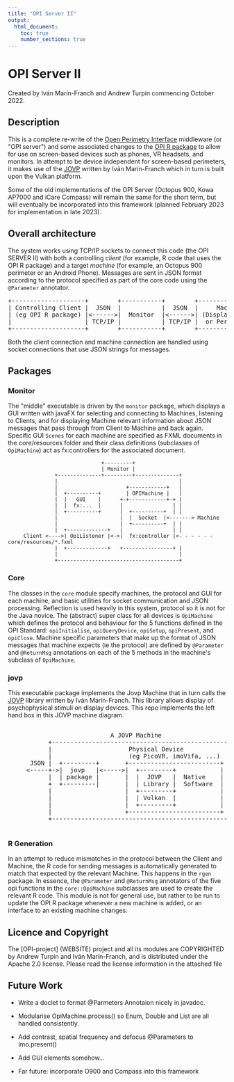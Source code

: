 ```yaml
---
title: "OPI Server II"
output:
  html_document:
    toc: true
    number_sections: true
---
```


# OPI Server II

Created by Iv&aacute;n Mar&iacute;n-Franch and Andrew Turpin commencing October 2022.

## Description

This is a complete re-write of the <a href="https://perimetry.org/opi">Open Perimetry Interface</a> 
middleware (or "OPI server") and some associated changes
to the <a href="https://cran.r-project.org/web/packages/OPI/index.html">OPI R package</a> 
to allow for use on screen-based devices such as phones, 
VR headsets, and monitors. In attempt to be device independent for screen-based perimeters, it 
makes use of the 
<a href = "https://github.com/imarinfr/jovp">JOVP</a> written by Iv&aacute;n Mar&iacute;n-Franch which in turn
is built upon the Vulkan platform.

Some of the old implementations of the OPI Server (Octopus 900, Kowa AP7000 and iCare Compass)
will remain the same for the short term, but will eventually be incorporated into this 
framework (planned February 2023 for implementation in late 2023).

## Overall architecture

The system works using TCP/IP sockets to connect this code (the OPI SERVER II)
with both a controlling *client* (for example, R code that uses the OPI R package)
and a target *machine* (for example, an Octopus 900 perimeter or an Android Phone).
Messages are sent in JSON format according to the protocol specified as part of the 
core code using the `@Parameter` annotator.

<pre>
+--------------------+        +-----------+        +-----------------+
| Controlling Client |  JSON  |           |  JSON  |     Machine     |
| (eg OPI R package) |<------>|  Monitor  |<------>| (Display Device |
|                    | TCP/IP |           | TCP/IP |  or Perimeter)  |
+--------------------+        +-----------+        +-----------------+
</pre>

Both the client connection and machine connection are handled 
using socket connections that use JSON strings for messages. 

## Packages

### Monitor
The "middle" executable is driven by the `monitor` package, which displays a 
GUI written with javaFX for selecting and connecting to Machines, 
listening to Clients, and for displaying Machine relevant information about JSON 
messages that pass through from Client to Machine and back again. 
Specific GUI `Scenes` for each machine
are specified as FXML documents in the core/resources folder and
their class definitions (subclasses of `OpiMachine`) act as 
fx:controllers for the associated document.

                                  +---------+
                                  | Monitor |
                   +--------------+---------+--------------+
                   |                                       |
                   |                      +------------+   |
                   |  +----------+        | OPIMachine |   |
                   |  |   GUI    |      +-+------------+-+ |
                   |  |  fx:...  |      |                | |
                   |  +----------+      |  +----------+  | |
                   |                    |  |  Socket  |<-------> Machine
                   |                    |  +----------+  | |
                   |  +-------------+   |                | |
         Client <---->| OpiListener |<->|  fx:controller |<- - - - - - core/resources/*.fxml
                   |  +-------------+   +----------------+ |
                   |                                       |   
                   +---------------------------------------+
     

### Core
The classes in the `core` module specify machines, the protocol and GUI for each machine, 
and basic utilities for socket communication and JSON processing. Reflection is used heavily 
in this system, protocol so it is not for the Java novice.
The (abstract) super class for all devices is `OpiMachine` which defines the protocol and behaviour 
for the 5 functions defined in the OPI Standard: `opiInitialise`, `opiQueryDevice`, `opiSetup`,
`opiPresent`, and `opiClose`.
Machine specific parameters that make up the format of JSON messages that machine expects (ie 
the protocol) are defined by `@Parameter` and `@ReturnMsg` annotations on each of the 5 methods in the 
machine's subclass of `OpiMachine`.

### jovp 

This executable package implements the Jovp Machine that in turn calls the 
<a href = "https://github.com/imarinfr/jovp">JOVP</a> library written by Iv&aacute;n Mar&iacute;n-Franch.
This library allows display of psychophysical stimuli on display devices.
This repo implements the left hand box in this JOVP machine diagram.

<pre>

                            A JOVP Machine
           +-------------------------------------------------+
           |                     Physical Device             |
           |                     (eg PicoVR, imoVifa, ...)   |
      JSON |  +---------+       +-------------------------+  |
     <-----+->|  jovp   |<----->|  +---------+            |  |
           |  | package |       |  |  JOVP   |  Native    |  |
           +  +---------|       |  | Library |  Software  |  |
           |                    |  +---------+            |  |
           |                    |  | Vulkan  |            |  |
           |                    |  +---------+            |  |
           |                    +-------------------------+  |
           +-------------------------------------------------+

</pre>
### R Generation
In an attempt to reduce mismatches in the protocol between the Client and Machine, 
the R code for sending messages is automatically
generated to match that expected by the relevant Machine. 
This happens in the `rgen` package. In essence, the `@Parameter` and `@ReturnMsg` 
annotators of the five opi functions in the `core::OpiMachine` subclasses are used to 
create the relevant R code.
This module is not for general use, but rather to be run to update the OPI 
R package whenever a new machine is added, or an interface to an existing machine changes.

## Licence and Copyright

The [OPI-project] (WEBSITE) project and all its modules are COPYRIGHTED by Andrew Turpin 
and Iv&aacute;n Mar&iacute;n-Franch, and is distributed 
under the Apache 2.0 license. Please read the license information in the attached file

## Future Work
* Write a doclet to format @Parmeters Annotaion nicely in javadoc.
* Modularise OpiMachine.process() so Enum, Double and List are all handled consistently.
* Add contrast, spatial frequency and defocus @Parameters to Imo.present()

* Add GUI elements somehow...

* Far future: incorporate O900 and Compass into this framework
